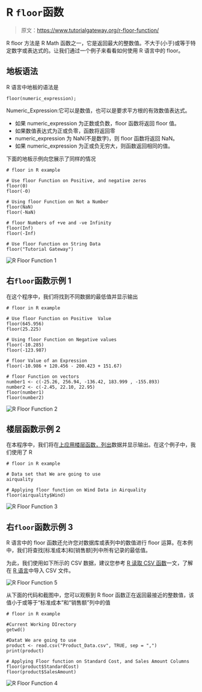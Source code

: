 # R `floor`函数

> 原文：<https://www.tutorialgateway.org/r-floor-function/>

R floor 方法是 R Math 函数之一，它是返回最大的整数值。不大于(小于)或等于特定数字或表达式的。让我们通过一个例子来看看如何使用 R 语言中的 floor。

## 地板语法

R 语言中地板的语法是

```
floor(numeric_expression);
```

Numeric_Expression:它可以是数值，也可以是要求平方根的有效数值表达式。

*   如果 numeric_expression 为正数或负数，floor 函数将返回 floor 值。
*   如果数值表达式为正或负零，函数将返回零
*   numeric_expression 为 NaN(不是数字)，则 floor 函数将返回 NaN。
*   如果 numeric_expression 为正或负无穷大，则函数返回相同的值。

下面的地板示例向您展示了同样的情况

```
# floor in R example

# Use floor Function on Positive, and negative zeros
floor(0)
floor(-0)

# Using floor Function on Not a Number
floor(NaN)
floor(-NaN)

# floor Numbers of +ve and -ve Infinity
floor(Inf)
floor(-Inf)

# Use floor Function on String Data
floor("Tutorial Gateway")
```

![R Floor Function 1](img/fd92ea97a843e78afb1a39af107bcf58.png)

## 右`floor`函数示例 1

在这个程序中，我们将找到不同数据的最低值并显示输出

```
# floor in R example

# Use floor Function on Positive  Value
floor(645.956)
floor(25.225)

# Using floor Function on Negative values
floor(-10.285)
floor(-123.987)

# floor Value of an Expression
floor(-10.986 + 120.456 - 200.423 + 151.67)

# floor Function on vectors
number1 <- c(-25.26, 256.94, -136.42, 183.999 , -155.893)
number2 <- c(-2.45, 22.10, 22.95)
floor(number1)
floor(number2)
```

![R Floor Function 2](img/39e02ff5d6d969fa1595cc1a9bd6968b.png)

## 楼层函数示例 2

在本程序中，我们将在[上应用楼层函数，列出](https://www.tutorialgateway.org/r-list/)数据并显示输出。在这个例子中，我们使用了 R

```
# floor in R example

# Data set that We are going to use
airquality

# Applying floor function on Wind Data in Airquality
floor(airquality$Wind)
```

![R Floor Function 3](img/b32e7e1a2e65bfacf5331d5a7f6cd3a7.png)

## 右`floor`函数示例 3

R 语言中的 floor 函数还允许您对数据库或表列中的数值进行 floor 运算。在本例中，我们将查找[标准成本]和[销售额]列中所有记录的最低值。

为此，我们使用如下所示的 CSV 数据，建议您参考 [R 读取 CSV 函数](https://www.tutorialgateway.org/r-read-csv-function/)一文，了解在 [R 语言](https://www.tutorialgateway.org/r-programming/)中导入 CSV 文件。

![R Floor Function 5](img/d78fdb06e227ed4400b3cb37f49f0bc5.png)

从下面的代码和截图中，您可以观察到 R floor 函数正在返回最接近的整数值，该值小于或等于“标准成本”和“销售额”列中的值

```
# floor in R example

#Current Working DIrectory
getwd()

#Datat We are going to use
product <- read.csv("Product_Data.csv", TRUE, sep = ",")
print(product)

# Applying Floor function on Standard Cost, and Sales Amount Columns
floor(product$StandardCost)
floor(product$SalesAmount)
```

![R Floor Function 4](img/6116a4a226ef2d0eb3e516f3e3f9579c.png)